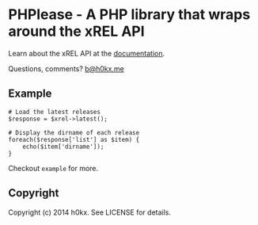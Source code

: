 # PHPlease - A PHP library that wraps around the xREL API

Learn about the xREL API at the [documentation](http://www.xrel.to/wiki/1681/API.html).

Questions, comments? b@h0kx.me

## Example

    # Load the latest releases
    $response = $xrel->latest();

    # Display the dirname of each release
    foreach($response['list'] as $item) {
        echo($item['dirname']);
    }

Checkout `example` for more.

## Copyright

Copyright (c) 2014 h0kx. See LICENSE for details.
